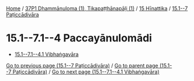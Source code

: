 
[Home](/) / [37P1 Dhammānuloma (1), Tikapaṭṭhānapāḷi (1)](../../../37P1.md) / [15 Hīnattika](../../15.md) / [15.1--7 Paṭiccādivāra](../15.1--7.md)

# 15.1--7.1--4 Paccayānulomādi

* [15.1--7.1--4.1 Vibhaṅgavāra](15.1--7.1--4/15.1--7.1--4.1.md)

[Go to previous page (15.1--7 Paṭiccādivāra)](../15.1--7.md) / [Go to parent page (15.1--7 Paṭiccādivāra)](../15.1--7.md) / [Go to next page (15.1--7.1--4.1 Vibhaṅgavāra)](15.1--7.1--4/15.1--7.1--4.1.md)


